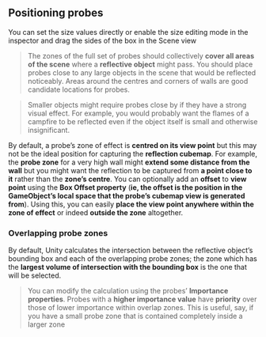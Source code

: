 ## Positioning probes
You can set the size values directly or enable the size editing mode in the inspector and drag the sides of the box in the Scene view

>  The zones of the full set of probes should collectively **cover all areas of the scene** where a **reflective object** might pass. You should place probes close to any large objects in the scene that would be reflected noticeably. Areas around the centres and corners of walls are good candidate locations for probes.

> Smaller objects might require probes close by if they have a strong visual effect. For example, you would probably want the flames of a campfire to be reflected even if the object itself is small and otherwise insignificant.


By default, a probe’s zone of effect is **centred on its view point** but this may not be the ideal position for capturing the **reflection cubemap**. For example, the **probe zone** for a very high wall might **extend some distance from the wall** but you might want the reflection to be captured from **a point close to it** rather than the **zone’s centre**. You can optionally add an **offset** to **view point** using the **Box Offset property** (**ie, the offset is the position in the GameObject’s local space that the probe’s cubemap view is generated from**). Using this, you can easily **place the view point anywhere within the zone of effect** or indeed **outside the zone** altogether.

### Overlapping probe zones

By default, Unity calculates the intersection between the reflective object’s bounding box and each of the overlapping probe zones; the zone which has the **largest volume of intersection with the bounding box** is the one that will be selected.

> You can modify the calculation using the probes’ **Importance properties**. Probes with a **higher importance value** have **priority** over those of lower importance within overlap zones. This is useful, say, if you have a small probe zone that is contained completely inside a larger zone









